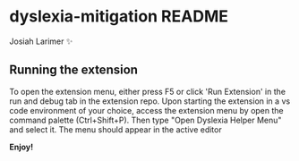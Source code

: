 # dyslexia-mitigation README

Josiah Larimer ✨

## Running the extension

To open the extension menu, either press F5 or click 'Run Extension' in the run and debug tab in the extension repo.
Upon starting the extension in a vs code environment of your choice, access the extension menu by open the command palette (Ctrl+Shift+P). Then type "Open Dyslexia Helper Menu" and select it. The menu should appear in the active editor

**Enjoy!**
